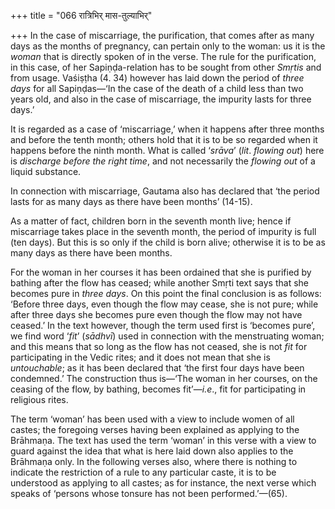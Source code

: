 +++
title = "066 रात्रिभिर् मास-तुल्याभिर्"

+++
In the case of miscarriage, the purification, that comes after as many
days as the months of pregnancy, can pertain only to the woman: us it is
the *woman* that is directly spoken of in the verse. The rule for the
purification, in this case, of her Sapiṇḍa-relation has to be sought
from other *Smṛtis* and from usage. Vaśiṣṭha (4. 34) however has laid
down the period of *three days* for all Sapiṇḍas—‘In the case of the
death of a child less than two years old, and also in the case of
miscarriage, the impurity lasts for three days.’

It is regarded as a case of ‘miscarriage,’ when it happens after three
months and before the tenth month; others hold that it is to be so
regarded when it happens before the ninth month. What is called
‘*srāva*’ (*lit*. *flowing out*) here is *discharge* *before the right*
*time*, and not necessarily the *flowing* *out* of a liquid substance.

In connection with miscarriage, Gautama also has declared that ‘the
period lasts for as many days as there have been months’ (14-15).

As a matter of fact, children born in the seventh month live; hence if
miscarriage takes place in the seventh month, the period of impurity is
full (ten days). But this is so only if the child is born alive;
otherwise it is to be as many days as there have been months.

For the woman in her courses it has been ordained that she is purified
by bathing after the flow has ceased; while another Smṛti text says that
she becomes pure in *three days*. On this point the final conclusion is
as follows: ‘Before three days, even though the flow may cease, she is
not pure; while after three days she becomes pure even though the flow
may not have ceased.’ In the text however, though the term used first is
‘becomes pure’, we find word ‘*fit*’ (*sādhvī*) used in connection with
the menstruating woman; and this means that so long as the flow has not
ceased, she is not *fit* for participating in the Vedic rites; and it
does not mean that she is *untouchable*; as it has been declared that
‘the first four days have been condemned.’ The construction thus is—‘The
woman in her courses, on the ceasing of the flow, by bathing, becomes
fit’—*i.e*., fit for participating in religious rites.

The term ‘woman’ has been used with a view to include women of all
castes; the foregoing verses having been explained as applying to the
Brāhmaṇa. The text has used the term ‘woman’ in this verse with a view
to guard against the idea that what is here laid down also applies to
the Brāhmaṇa only. In the following verses also, where there is nothing
to indicate the restriction of a rule to any particular caste, it is to
be understood as applying to all castes; as for instance, the next verse
which speaks of ‘persons whose tonsure has not been performed.’—(65).


